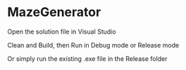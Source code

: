 # MazeGenerator

Open the solution file in Visual Studio

Clean and Build, then Run in Debug mode or Release mode

Or simply run the existing .exe file in the Release folder